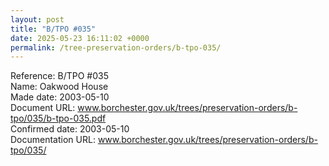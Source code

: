 ```yaml
---
layout: post
title: "B/TPO #035"
date: 2025-05-23 16:11:02 +0000
permalink: /tree-preservation-orders/b-tpo-035/
---
```


Reference:	B/TPO #035 <br/>
Name: Oakwood House<br/>
Made date: 2003-05-10<br/>
Document URL: www.borchester.gov.uk/trees/preservation-orders/b-tpo/035/b-tpo-035.pdf<br/>
Confirmed date: 2003-05-10<br/>
Documentation URL: www.borchester.gov.uk/trees/preservation-orders/b-tpo/035/<br/>
